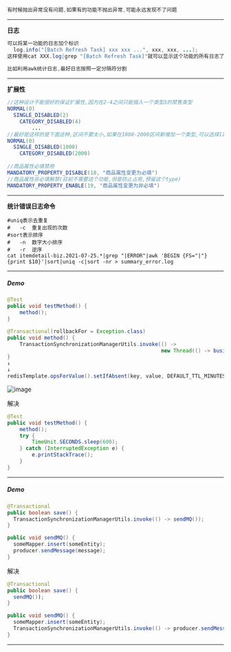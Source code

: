 ```java
有时候抛出异常没有问题,如果有的功能不抛出异常,可能永远发现不了问题
```

---

**日志**

```java
可以将某一功能的日志加个标识
  log.info("[Batch Refresh Task] xxx xxx ...", xxx, xxx, ...);
这样使用cat XXX.log|grep "[Batch Refresh Task]"就可以显示这个功能的所有日志了
  
比如利用awk统计日志,最好日志按照一定分隔符分割
```

---

**扩展性**

```java
//这种设计不能很好的保证扩展性,因为在2-4之间只能插入一个类型3的禁售类型
NORMAL(0)
  SINGLE_DISABLED(2)
  	CATEGORY_DISABLED(4)
  		...
//最好是这样的是下面这种,区间不要太小,如果在1000-2000区间新增加一个类型,可以选择1100或者1500
NORMAL(0)
  SINGLE_DISABLED(1000)
  	CATEGORY_DISABLED(2000)
  
//商品属性必填禁用
MANDATORY_PROPERTY_DISABLE(18, "商品属性变更为必填")
//商品属性非必填解禁(目前不需要这个功能,但是防止占用,预留这个type)
MANDATORY_PROPERTY_ENABLE(19, "商品属性变更为非必填")
```

---

**统计错误日志命令**

```shell
#uniq表示去重复
#	-c	重复出现的次数
#sort表示排序
#	-n	数字大小排序
#	-r	逆序
cat itemdetail-biz.2021-07-25.*|grep "|ERROR"|awk 'BEGIN {FS="|"} {print $10}'|sort|uniq -c|sort -nr > summary_error.log
```

---

##### Demo

```java
@Test
public void testMethod() {
    method();
}
```

```java
@Transactional(rollbackFor = Exception.class)
public void method() {
    TransactionSynchronizationManagerUtils.invoke(() ->
                                                  new Thread(() -> business()));
}
↓
↓
redisTemplate.opsForValue().setIfAbsent(key, value, DEFAULT_TTL_MINUTES, MINUTES);
```

![image](https://user-images.githubusercontent.com/4274041/100562395-9189c180-32f6-11eb-90f6-fb118a6f4c96.png)

解决

```java
@Test
public void testMethod() {
    method();
    try {
        TimeUnit.SECONDS.sleep(600);
    } catch (InterruptedException e) {
        e.printStackTrace();
    }
}
```

---

##### Demo

```java
@Transactional
public boolean save() {
  TransactionSynchronizationManagerUtils.invoke(() -> sendMQ());
}

public void sendMQ() {
  someMapper.insert(someEntity);
  producer.sendMessage(message);
}
```

解决

```java
@Transactional
public boolean save() {
  sendMQ());
}

public void sendMQ() {
  someMapper.insert(someEntity);
  TransactionSynchronizationManagerUtils.invoke(() -> producer.sendMessage(message));
}
```

---


